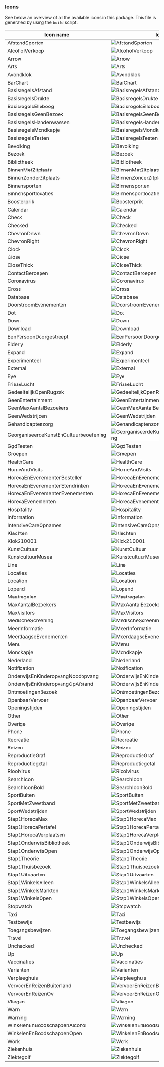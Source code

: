 ### Icons

See below an overview of all the available icons in this package. This file is generated by using the `build` script.

| Icon name                              | Icon                                                                                                                                                |
| -------------------------------------- | --------------------------------------------------------------------------------------------------------------------------------------------------- |
| AfstandSporten                         | <img src="./src/svg/afstand_sporten.svg" alt="AfstandSporten" style="background-color: white;" />                                                   |
| AlcoholVerkoop                         | <img src="./src/svg/alcohol_verkoop.svg" alt="AlcoholVerkoop" style="background-color: white;" />                                                   |
| Arrow                                  | <img src="./src/svg/arrow.svg" alt="Arrow" style="background-color: white;" />                                                                      |
| Arts                                   | <img src="./src/svg/arts.svg" alt="Arts" style="background-color: white;" />                                                                        |
| Avondklok                              | <img src="./src/svg/avondklok.svg" alt="Avondklok" style="background-color: white;" />                                                              |
| BarChart                               | <img src="./src/svg/bar_chart.svg" alt="BarChart" style="background-color: white;" />                                                               |
| BasisregelsAfstand                     | <img src="./src/svg/basisregels_afstand.svg" alt="BasisregelsAfstand" style="background-color: white;" />                                           |
| BasisregelsDrukte                      | <img src="./src/svg/basisregels_drukte.svg" alt="BasisregelsDrukte" style="background-color: white;" />                                             |
| BasisregelsElleboog                    | <img src="./src/svg/basisregels_elleboog.svg" alt="BasisregelsElleboog" style="background-color: white;" />                                         |
| BasisregelsGeenBezoek                  | <img src="./src/svg/basisregels_geen_bezoek.svg" alt="BasisregelsGeenBezoek" style="background-color: white;" />                                    |
| BasisregelsHandenwassen                | <img src="./src/svg/basisregels_handenwassen.svg" alt="BasisregelsHandenwassen" style="background-color: white;" />                                 |
| BasisregelsMondkapje                   | <img src="./src/svg/basisregels_mondkapje.svg" alt="BasisregelsMondkapje" style="background-color: white;" />                                       |
| BasisregelsTesten                      | <img src="./src/svg/basisregels_testen.svg" alt="BasisregelsTesten" style="background-color: white;" />                                             |
| Bevolking                              | <img src="./src/svg/bevolking.svg" alt="Bevolking" style="background-color: white;" />                                                              |
| Bezoek                                 | <img src="./src/svg/bezoek.svg" alt="Bezoek" style="background-color: white;" />                                                                    |
| Bibliotheek                            | <img src="./src/svg/bibliotheek.svg" alt="Bibliotheek" style="background-color: white;" />                                                          |
| BinnenMetZitplaats                     | <img src="./src/svg/binnen_met_zitplaats.svg" alt="BinnenMetZitplaats" style="background-color: white;" />                                          |
| BinnenZonderZitplaats                  | <img src="./src/svg/binnen_zonder_zitplaats.svg" alt="BinnenZonderZitplaats" style="background-color: white;" />                                    |
| Binnensporten                          | <img src="./src/svg/binnensporten.svg" alt="Binnensporten" style="background-color: white;" />                                                      |
| Binnensportlocaties                    | <img src="./src/svg/binnensportlocaties.svg" alt="Binnensportlocaties" style="background-color: white;" />                                          |
| Boosterprik                            | <img src="./src/svg/boosterprik.svg" alt="Boosterprik" style="background-color: white;" />                                                          |
| Calendar                               | <img src="./src/svg/calendar.svg" alt="Calendar" style="background-color: white;" />                                                                |
| Check                                  | <img src="./src/svg/check.svg" alt="Check" style="background-color: white;" />                                                                      |
| Checked                                | <img src="./src/svg/checked.svg" alt="Checked" style="background-color: white;" />                                                                  |
| ChevronDown                            | <img src="./src/svg/chevron_down.svg" alt="ChevronDown" style="background-color: white;" />                                                         |
| ChevronRight                           | <img src="./src/svg/chevron_right.svg" alt="ChevronRight" style="background-color: white;" />                                                       |
| Clock                                  | <img src="./src/svg/clock.svg" alt="Clock" style="background-color: white;" />                                                                      |
| Close                                  | <img src="./src/svg/close.svg" alt="Close" style="background-color: white;" />                                                                      |
| CloseThick                             | <img src="./src/svg/close_thick.svg" alt="CloseThick" style="background-color: white;" />                                                           |
| ContactBeroepen                        | <img src="./src/svg/contact_beroepen.svg" alt="ContactBeroepen" style="background-color: white;" />                                                 |
| Coronavirus                            | <img src="./src/svg/coronavirus.svg" alt="Coronavirus" style="background-color: white;" />                                                          |
| Cross                                  | <img src="./src/svg/cross.svg" alt="Cross" style="background-color: white;" />                                                                      |
| Database                               | <img src="./src/svg/database.svg" alt="Database" style="background-color: white;" />                                                                |
| DoorstroomEvenementen                  | <img src="./src/svg/doorstroom_evenementen.svg" alt="DoorstroomEvenementen" style="background-color: white;" />                                     |
| Dot                                    | <img src="./src/svg/dot.svg" alt="Dot" style="background-color: white;" />                                                                          |
| Down                                   | <img src="./src/svg/down.svg" alt="Down" style="background-color: white;" />                                                                        |
| Download                               | <img src="./src/svg/download.svg" alt="Download" style="background-color: white;" />                                                                |
| EenPersoonDoorgestreept                | <img src="./src/svg/een_persoon_doorgestreept.svg" alt="EenPersoonDoorgestreept" style="background-color: white;" />                                |
| Elderly                                | <img src="./src/svg/elderly.svg" alt="Elderly" style="background-color: white;" />                                                                  |
| Expand                                 | <img src="./src/svg/expand.svg" alt="Expand" style="background-color: white;" />                                                                    |
| Experimenteel                          | <img src="./src/svg/experimenteel.svg" alt="Experimenteel" style="background-color: white;" />                                                      |
| External                               | <img src="./src/svg/external.svg" alt="External" style="background-color: white;" />                                                                |
| Eye                                    | <img src="./src/svg/eye.svg" alt="Eye" style="background-color: white;" />                                                                          |
| FrisseLucht                            | <img src="./src/svg/frisse_lucht.svg" alt="FrisseLucht" style="background-color: white;" />                                                         |
| GedeeltelijkOpenRugzak                 | <img src="./src/svg/gedeeltelijk_open_rugzak.svg" alt="GedeeltelijkOpenRugzak" style="background-color: white;" />                                  |
| GeenEntertainment                      | <img src="./src/svg/geen_entertainment.svg" alt="GeenEntertainment" style="background-color: white;" />                                             |
| GeenMaxAantalBezoekers                 | <img src="./src/svg/geen_max_aantal_bezoekers.svg" alt="GeenMaxAantalBezoekers" style="background-color: white;" />                                 |
| GeenWedstrijden                        | <img src="./src/svg/geen_wedstrijden.svg" alt="GeenWedstrijden" style="background-color: white;" />                                                 |
| Gehandicaptenzorg                      | <img src="./src/svg/gehandicaptenzorg.svg" alt="Gehandicaptenzorg" style="background-color: white;" />                                              |
| GeorganiseerdeKunstEnCultuurbeoefening | <img src="./src/svg/georganiseerde_kunst_en_cultuurbeoefening.svg" alt="GeorganiseerdeKunstEnCultuurbeoefening" style="background-color: white;" /> |
| GgdTesten                              | <img src="./src/svg/ggd_testen.svg" alt="GgdTesten" style="background-color: white;" />                                                             |
| Groepen                                | <img src="./src/svg/groepen.svg" alt="Groepen" style="background-color: white;" />                                                                  |
| HealthCare                             | <img src="./src/svg/health_care.svg" alt="HealthCare" style="background-color: white;" />                                                           |
| HomeAndVisits                          | <img src="./src/svg/home_and_visits.svg" alt="HomeAndVisits" style="background-color: white;" />                                                    |
| HorecaEnEvenementenBestellen           | <img src="./src/svg/horeca_en_evenementen_bestellen.svg" alt="HorecaEnEvenementenBestellen" style="background-color: white;" />                     |
| HorecaEnEvenementenEtendrinken         | <img src="./src/svg/horeca_en_evenementen_etendrinken.svg" alt="HorecaEnEvenementenEtendrinken" style="background-color: white;" />                 |
| HorecaEnEvenementenEvenementen         | <img src="./src/svg/horeca_en_evenementen_evenementen.svg" alt="HorecaEnEvenementenEvenementen" style="background-color: white;" />                 |
| HorecaEvenementen                      | <img src="./src/svg/horeca_evenementen.svg" alt="HorecaEvenementen" style="background-color: white;" />                                             |
| Hospitality                            | <img src="./src/svg/hospitality.svg" alt="Hospitality" style="background-color: white;" />                                                          |
| Information                            | <img src="./src/svg/information.svg" alt="Information" style="background-color: white;" />                                                          |
| IntensiveCareOpnames                   | <img src="./src/svg/intensive_care_opnames.svg" alt="IntensiveCareOpnames" style="background-color: white;" />                                      |
| Klachten                               | <img src="./src/svg/klachten.svg" alt="Klachten" style="background-color: white;" />                                                                |
| Klok210001                             | <img src="./src/svg/klok_2100-01.svg" alt="Klok210001" style="background-color: white;" />                                                          |
| KunstCultuur                           | <img src="./src/svg/kunst_cultuur.svg" alt="KunstCultuur" style="background-color: white;" />                                                       |
| KunstcultuurMusea                      | <img src="./src/svg/kunstcultuur_musea.svg" alt="KunstcultuurMusea" style="background-color: white;" />                                             |
| Line                                   | <img src="./src/svg/line.svg" alt="Line" style="background-color: white;" />                                                                        |
| Locaties                               | <img src="./src/svg/locaties.svg" alt="Locaties" style="background-color: white;" />                                                                |
| Location                               | <img src="./src/svg/location.svg" alt="Location" style="background-color: white;" />                                                                |
| Lopend                                 | <img src="./src/svg/lopend.svg" alt="Lopend" style="background-color: white;" />                                                                    |
| Maatregelen                            | <img src="./src/svg/maatregelen.svg" alt="Maatregelen" style="background-color: white;" />                                                          |
| MaxAantalBezoekers                     | <img src="./src/svg/max_aantal_bezoekers.svg" alt="MaxAantalBezoekers" style="background-color: white;" />                                          |
| MaxVisitors                            | <img src="./src/svg/max_visitors.svg" alt="MaxVisitors" style="background-color: white;" />                                                         |
| MedischeScreening                      | <img src="./src/svg/medische_screening.svg" alt="MedischeScreening" style="background-color: white;" />                                             |
| MeerInformatie                         | <img src="./src/svg/meer_informatie.svg" alt="MeerInformatie" style="background-color: white;" />                                                   |
| MeerdaagseEvenementen                  | <img src="./src/svg/meerdaagse_evenementen.svg" alt="MeerdaagseEvenementen" style="background-color: white;" />                                     |
| Menu                                   | <img src="./src/svg/menu.svg" alt="Menu" style="background-color: white;" />                                                                        |
| Mondkapje                              | <img src="./src/svg/mondkapje.svg" alt="Mondkapje" style="background-color: white;" />                                                              |
| Nederland                              | <img src="./src/svg/nederland.svg" alt="Nederland" style="background-color: white;" />                                                              |
| Notification                           | <img src="./src/svg/notification.svg" alt="Notification" style="background-color: white;" />                                                        |
| OnderwijsEnKinderopvangNoodopvang      | <img src="./src/svg/onderwijs_en_kinderopvang_noodopvang.svg" alt="OnderwijsEnKinderopvangNoodopvang" style="background-color: white;" />           |
| OnderwijsEnKinderopvangOpAfstand       | <img src="./src/svg/onderwijs_en_kinderopvang_op_afstand.svg" alt="OnderwijsEnKinderopvangOpAfstand" style="background-color: white;" />            |
| OntmoetingenBezoek                     | <img src="./src/svg/ontmoetingen_bezoek.svg" alt="OntmoetingenBezoek" style="background-color: white;" />                                           |
| OpenbaarVervoer                        | <img src="./src/svg/openbaar_vervoer.svg" alt="OpenbaarVervoer" style="background-color: white;" />                                                 |
| Openingstijden                         | <img src="./src/svg/openingstijden.svg" alt="Openingstijden" style="background-color: white;" />                                                    |
| Other                                  | <img src="./src/svg/other.svg" alt="Other" style="background-color: white;" />                                                                      |
| Overige                                | <img src="./src/svg/overige.svg" alt="Overige" style="background-color: white;" />                                                                  |
| Phone                                  | <img src="./src/svg/phone.svg" alt="Phone" style="background-color: white;" />                                                                      |
| Recreatie                              | <img src="./src/svg/recreatie.svg" alt="Recreatie" style="background-color: white;" />                                                              |
| Reizen                                 | <img src="./src/svg/reizen.svg" alt="Reizen" style="background-color: white;" />                                                                    |
| ReproductieGraf                        | <img src="./src/svg/reproductie_graf.svg" alt="ReproductieGraf" style="background-color: white;" />                                                 |
| Reproductiegetal                       | <img src="./src/svg/reproductiegetal.svg" alt="Reproductiegetal" style="background-color: white;" />                                                |
| Rioolvirus                             | <img src="./src/svg/rioolvirus.svg" alt="Rioolvirus" style="background-color: white;" />                                                            |
| SearchIcon                             | <img src="./src/svg/search-icon.svg" alt="SearchIcon" style="background-color: white;" />                                                           |
| SearchIconBold                         | <img src="./src/svg/search_icon_bold.svg" alt="SearchIconBold" style="background-color: white;" />                                                  |
| SportBuiten                            | <img src="./src/svg/sport_buiten.svg" alt="SportBuiten" style="background-color: white;" />                                                         |
| SportMetZweetband                      | <img src="./src/svg/sport_met_zweetband.svg" alt="SportMetZweetband" style="background-color: white;" />                                            |
| SportWedstrijden                       | <img src="./src/svg/sport_wedstrijden.svg" alt="SportWedstrijden" style="background-color: white;" />                                               |
| Stap1HorecaMax                         | <img src="./src/svg/stap_1_horeca_max.svg" alt="Stap1HorecaMax" style="background-color: white;" />                                                 |
| Stap1HorecaPertafel                    | <img src="./src/svg/stap_1_horeca_pertafel.svg" alt="Stap1HorecaPertafel" style="background-color: white;" />                                       |
| Stap1HorecaVerplaatsen                 | <img src="./src/svg/stap_1_horeca_verplaatsen.svg" alt="Stap1HorecaVerplaatsen" style="background-color: white;" />                                 |
| Stap1OnderwijsBibliotheek              | <img src="./src/svg/stap_1_onderwijs_bibliotheek.svg" alt="Stap1OnderwijsBibliotheek" style="background-color: white;" />                           |
| Stap1OnderwijsOpen                     | <img src="./src/svg/stap_1_onderwijs_open.svg" alt="Stap1OnderwijsOpen" style="background-color: white;" />                                         |
| Stap1Theorie                           | <img src="./src/svg/stap_1_theorie.svg" alt="Stap1Theorie" style="background-color: white;" />                                                      |
| Stap1Thuisbezoek                       | <img src="./src/svg/stap_1_thuisbezoek.svg" alt="Stap1Thuisbezoek" style="background-color: white;" />                                              |
| Stap1Uitvaarten                        | <img src="./src/svg/stap_1_uitvaarten.svg" alt="Stap1Uitvaarten" style="background-color: white;" />                                                |
| Stap1WinkelsAlleen                     | <img src="./src/svg/stap_1_winkels_alleen.svg" alt="Stap1WinkelsAlleen" style="background-color: white;" />                                         |
| Stap1WinkelsMarkten                    | <img src="./src/svg/stap_1_winkels_markten.svg" alt="Stap1WinkelsMarkten" style="background-color: white;" />                                       |
| Stap1WinkelsOpen                       | <img src="./src/svg/stap_1_winkels_open.svg" alt="Stap1WinkelsOpen" style="background-color: white;" />                                             |
| Stopwatch                              | <img src="./src/svg/stopwatch.svg" alt="Stopwatch" style="background-color: white;" />                                                              |
| Taxi                                   | <img src="./src/svg/taxi.svg" alt="Taxi" style="background-color: white;" />                                                                        |
| Testbewijs                             | <img src="./src/svg/testbewijs.svg" alt="Testbewijs" style="background-color: white;" />                                                            |
| Toegangsbewijzen                       | <img src="./src/svg/toegangsbewijzen.svg" alt="Toegangsbewijzen" style="background-color: white;" />                                                |
| Travel                                 | <img src="./src/svg/travel.svg" alt="Travel" style="background-color: white;" />                                                                    |
| Unchecked                              | <img src="./src/svg/unchecked.svg" alt="Unchecked" style="background-color: white;" />                                                              |
| Up                                     | <img src="./src/svg/up.svg" alt="Up" style="background-color: white;" />                                                                            |
| Vaccinaties                            | <img src="./src/svg/vaccinaties.svg" alt="Vaccinaties" style="background-color: white;" />                                                          |
| Varianten                              | <img src="./src/svg/varianten.svg" alt="Varianten" style="background-color: white;" />                                                              |
| Verpleeghuis                           | <img src="./src/svg/verpleeghuis.svg" alt="Verpleeghuis" style="background-color: white;" />                                                        |
| VervoerEnReizenBuitenland              | <img src="./src/svg/vervoer_en_reizen_buitenland.svg" alt="VervoerEnReizenBuitenland" style="background-color: white;" />                           |
| VervoerEnReizenOv                      | <img src="./src/svg/vervoer_en_reizen_ov.svg" alt="VervoerEnReizenOv" style="background-color: white;" />                                           |
| Vliegen                                | <img src="./src/svg/vliegen.svg" alt="Vliegen" style="background-color: white;" />                                                                  |
| Warn                                   | <img src="./src/svg/warn.svg" alt="Warn" style="background-color: white;" />                                                                        |
| Warning                                | <img src="./src/svg/warning.svg" alt="Warning" style="background-color: white;" />                                                                  |
| WinkelenEnBoodschappenAlcohol          | <img src="./src/svg/winkelen_en_boodschappen_alcohol.svg" alt="WinkelenEnBoodschappenAlcohol" style="background-color: white;" />                   |
| WinkelenEnBoodschappenOpen             | <img src="./src/svg/winkelen_en_boodschappen_open.svg" alt="WinkelenEnBoodschappenOpen" style="background-color: white;" />                         |
| Work                                   | <img src="./src/svg/work.svg" alt="Work" style="background-color: white;" />                                                                        |
| Ziekenhuis                             | <img src="./src/svg/ziekenhuis.svg" alt="Ziekenhuis" style="background-color: white;" />                                                            |
| Ziektegolf                             | <img src="./src/svg/ziektegolf.svg" alt="Ziektegolf" style="background-color: white;" />                                                            |
